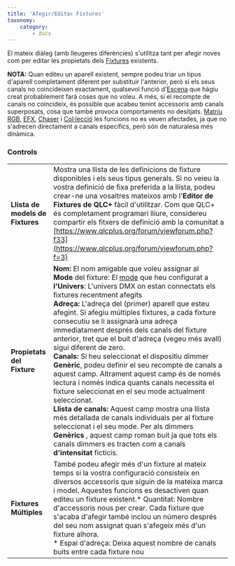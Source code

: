 ```yaml
---
title: 'Afegir/Editar Fixtures'
taxonomy:
    category:
        - docs
---
```


El mateix diàleg (amb lleugeres diferències) s'utilitza tant per afegir noves com per editar les propietats dels [Fixtures](/basics/glossary-and-concepts#fixtures) existents.

**NOTA:** Quan editeu un aparell existent, sempre podeu triar un tipus d'aparell completament diferent per substituir l'anterior, però si els seus canals no coincideixen exactament, qualsevol funció d'[Escena](/basics/glossary-and-concepts#escena) que hàgiu creat probablement farà coses que no voleu. A més, si el recompte de canals no coincideix, és possible que acabeu tenint accessoris amb canals superposats, cosa que també provoca comportaments no desitjats. [Matriu RGB](/basics/glossary-and-concepts#matriu-rgb), [EFX](/basics/glossary-and-concepts#efx), [Chaser](/basics/glossary-and-concepts#chaser) i [Col·lecció](/basics/glossary-and-concepts#col·leció) les funcions no es veuen afectades, ja que no s'adrecen directament a canals específics, però són de naturalesa més dinàmica.

### Controls

|     |     |
| --- | --- |
| **Llista de models de Fixtures** | Mostra una llista de les definicions de fixture disponibles i els seus tipus generals. Si no veieu la vostra definició de fixa preferida a la llista, podeu crear-ne una vosaltres mateixos amb l'**Editor de Fixtures de QLC+** fàcil d'utilitzar. Com que QLC+ és completament programari lliure, considereu compartir els fitxers de definició amb la comunitat a [https://www.qlcplus.org/forum/viewforum.php?f33](https://www.qlcplus.org/forum/viewforum.php?f=3) |
| **Propietats del Fixture** | **Nom:** El nom amigable que voleu assignar al <br>**Mode** del fixture: El [mode](/basics/glossary-and-concepts#mode-del-fixture) que heu configurat a<br> **l'Univers**: L'univers DMX on estan connectats els fixtures recentment afegits<br>**Adreça:** L'adreça del (primer) aparell que esteu afegint. Si afegiu múltiples fixtures, a cada fixture consecutiu se li assignarà una adreça immediatament després dels canals del fixture anterior, tret que el buit d'adreça (vegeu més avall) sigui diferent de zero.<br>**Canals:** Si heu seleccionat el dispositiu dimmer **Genèric**, podeu definir el seu recompte de canals a aquest camp. Altrament aquest camp és de només lectura i només indica quants canals necessita el fixture seleccionat en el seu mode actualment seleccionat.<br>**Llista de canals:** Aquest camp mostra una llista més detallada de canals individuals per al fixture seleccionat i el seu mode. Per als dimmers **Genèrics** , aquest camp roman buit ja que tots els canals dimmers es tracten com a canals **d'intensitat** ficticis. |
| **Fixtures Múltiples** | També podeu afegir més d'un fixture al mateix temps si la vostra configuració consisteix en diversos accessoris que siguin de la mateixa marca i model. Aquestes funcions es desactiven quan editeu un fixture existent.<x1></x1><x2></x2>* Quantitat: Nombre d'accessoris nous per crear. Cada fixture que s'acaba d'afegir també inclou un número després del seu nom assignat quan s'afegeix més d'un fixture alhora.<br>* Espai d'adreça: Deixa aquest nombre de canals buits entre cada fixture nou |

